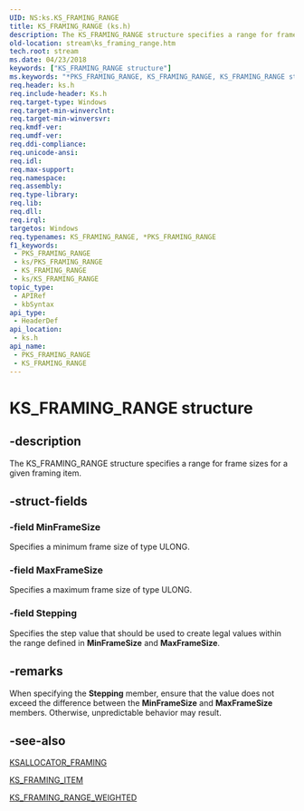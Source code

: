 ```yaml
---
UID: NS:ks.KS_FRAMING_RANGE
title: KS_FRAMING_RANGE (ks.h)
description: The KS_FRAMING_RANGE structure specifies a range for frame sizes for a given framing item.
old-location: stream\ks_framing_range.htm
tech.root: stream
ms.date: 04/23/2018
keywords: ["KS_FRAMING_RANGE structure"]
ms.keywords: "*PKS_FRAMING_RANGE, KS_FRAMING_RANGE, KS_FRAMING_RANGE structure [Streaming Media Devices], PKS_FRAMING_RANGE, PKS_FRAMING_RANGE structure pointer [Streaming Media Devices], ks-struct_a489de91-e530-4185-9344-0ab4fe426cc8.xml, ks/KS_FRAMING_RANGE, ks/PKS_FRAMING_RANGE, stream.ks_framing_range"
req.header: ks.h
req.include-header: Ks.h
req.target-type: Windows
req.target-min-winverclnt: 
req.target-min-winversvr: 
req.kmdf-ver: 
req.umdf-ver: 
req.ddi-compliance: 
req.unicode-ansi: 
req.idl: 
req.max-support: 
req.namespace: 
req.assembly: 
req.type-library: 
req.lib: 
req.dll: 
req.irql: 
targetos: Windows
req.typenames: KS_FRAMING_RANGE, *PKS_FRAMING_RANGE
f1_keywords:
 - PKS_FRAMING_RANGE
 - ks/PKS_FRAMING_RANGE
 - KS_FRAMING_RANGE
 - ks/KS_FRAMING_RANGE
topic_type:
 - APIRef
 - kbSyntax
api_type:
 - HeaderDef
api_location:
 - ks.h
api_name:
 - PKS_FRAMING_RANGE
 - KS_FRAMING_RANGE
---
```


# KS_FRAMING_RANGE structure


## -description

The KS_FRAMING_RANGE structure specifies a range for frame sizes for a given framing item.

## -struct-fields

### -field MinFrameSize

Specifies a minimum frame size of type ULONG.

### -field MaxFrameSize

Specifies a maximum frame size of type ULONG.

### -field Stepping

Specifies the step value that should be used to create legal values within the range defined in <b>MinFrameSize</b> and <b>MaxFrameSize</b>.

## -remarks

When specifying the <b>Stepping</b> member, ensure that the value does not exceed the difference between the <b>MinFrameSize</b> and <b>MaxFrameSize</b> members. Otherwise, unpredictable behavior may result.

## -see-also

<a href="/windows-hardware/drivers/ddi/ks/ns-ks-ksallocator_framing">KSALLOCATOR_FRAMING</a>



<a href="/windows-hardware/drivers/ddi/ks/ns-ks-ks_framing_item">KS_FRAMING_ITEM</a>



<a href="/windows-hardware/drivers/ddi/ks/ns-ks-ks_framing_range_weighted">KS_FRAMING_RANGE_WEIGHTED</a>

